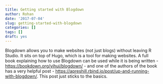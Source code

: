 ```yaml
---
title: Getting started with Blogdown
author: Rohan
date: '2017-07-04'
slug: getting-started-with-blogdown
categories: []
tags: []
draft: yes
---
```


Blogdown allows you to make websites (not just blogs) without leaving R Studio. It sits on top of Hugo, which is a tool for making websites. A full book explaining how to use Blogdown can be used while it is being written - https://bookdown.org/yihui/blogdown/ - and one of the authors of the book has a very helpful post - https://apreshill.rbind.io/post/up-and-running-with-blogdown/. This post just sticks to the basics.
